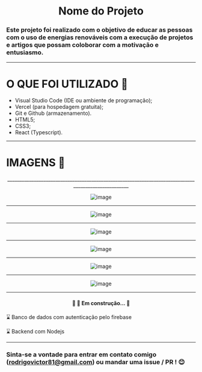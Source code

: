 

<h1 align="center">Nome do Projeto</h1>

### Este projeto foi realizado com o objetivo de educar as pessoas com o uso de energias renováveis com a execução de projetos e artigos que possam coloborar com a motivação e entusiasmo.

_____________________________________________________________________________________________________

# O QUE FOI UTILIZADO 🚀 

- Visual Studio Code (IDE ou ambiente de programação);
- Vercel (para hospedagem gratuita);
- Git e Github (armazenamento).
- HTML5;
- CSS3;
- React (Typescript).

_____________________________________________________________________________________________________

# IMAGENS 📸

<div align="center" >
_____________________________________________________________________________________________________

![image](https://user-images.githubusercontent.com/75763403/115097846-ee32f500-9f02-11eb-8767-1f56c6ac18f6.png)

_____________________________________________________________________________________________________

![image](https://user-images.githubusercontent.com/75763403/119580270-73c58280-bd96-11eb-935e-be76f10b47cf.png)

_____________________________________________________________________________________________________

![image](https://user-images.githubusercontent.com/75763403/119580287-7c1dbd80-bd96-11eb-95b8-6db503110ca8.png)

_____________________________________________________________________________________________________

![image](https://user-images.githubusercontent.com/75763403/119580295-7f18ae00-bd96-11eb-9827-b2091b3539de.png)

_____________________________________________________________________________________________________

![image](https://user-images.githubusercontent.com/75763403/119580310-83dd6200-bd96-11eb-9d2c-76b44f5ad0c4.png)

_____________________________________________________________________________________________________

![image](https://user-images.githubusercontent.com/75763403/119580317-86d85280-bd96-11eb-9fdf-8a680ae68317.png)

_____________________________________________________________________________________________________
</div>

<h4 align="center"> 
	🚧  🚀 Em construção...  🚧
</h4>

⌛ Banco de dados com autenticação pelo firebase

⌛ Backend com Nodejs

_____________________________________________________________________________________________________

### Sinta-se a vontade para entrar em contato comigo (rodrigovictor81@gmail.com) ou mandar uma issue / PR !  😊  
